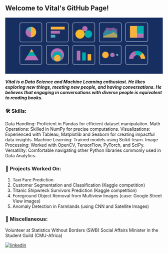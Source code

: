 ## Welcome to Vital's GitHub Page!
![](https://github.com/Vital-Ahishakiye/Vital-Ahishakiye/blob/main/data%20visuals.png?raw=true)

***Vital is a Data Science and Machine Learning enthusiast. He likes exploring new things, meeting new people, and having conversations. He believes that engaging in conversations with diverse people is equivalent to reading books.***

### 🛠️ Skills:

Data Handling: Proficient in Pandas for efficient dataset manipulation.
Math Operations: Skilled in NumPy for precise computations.
Visualizations: Experienced with Tableau, Matplotlib and Seaborn for creating impactful data insights.
Machine Learning: Trained models using Scikit-learn.
Image Processing: Worked with OpenCV, TensorFlow, PyTorch, and SciPy.
Versatility: Comfortable navigating other Python libraries commonly used in Data Analytics.

### 🚀 Projects Worked On:

1. Taxi Fare Prediction
2. Customer Segmentation and Classification (Kaggle competition)
3. Titanic Shipwreck Survivors Prediction (Kaggle competition)
4. Foreground Object Removal from Multiview Images (case: Google Street View images)
5. Anomaly Detection in Farmlands (using CNN and Satellite Images)

### 🌟 Miscellaneous:

Volunteer at Statistics Without Borders (SWB)
Social Affairs Minister in the Student Guild (CMU-Africa)


[<img src='https://cdn.jsdelivr.net/npm/simple-icons@3.0.1/icons/linkedin.svg' alt='linkedin' height='40'>](https://www.linkedin.com/in/www.linkedin.com/in/ahishakiye-vital/)  

